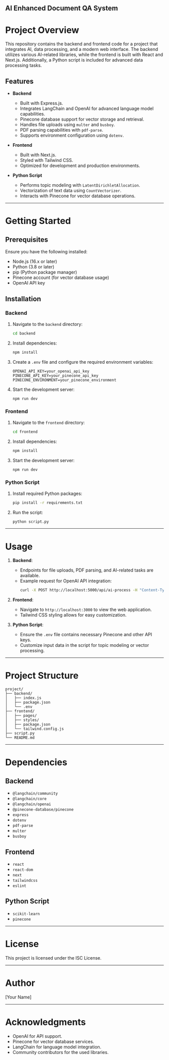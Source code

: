 ## AI Enhanced Document QA System

# Project Overview
This repository contains the backend and frontend code for a project that integrates AI, data processing, and a modern web interface. The backend utilizes various AI-related libraries, while the frontend is built with React and Next.js. Additionally, a Python script is included for advanced data processing tasks.

## Features
- **Backend**
  - Built with Express.js.
  - Integrates LangChain and OpenAI for advanced language model capabilities.
  - Pinecone database support for vector storage and retrieval.
  - Handles file uploads using `multer` and `busboy`.
  - PDF parsing capabilities with `pdf-parse`.
  - Supports environment configuration using `dotenv`.

- **Frontend**
  - Built with Next.js.
  - Styled with Tailwind CSS.
  - Optimized for development and production environments.

- **Python Script**
  - Performs topic modeling with `LatentDirichletAllocation`.
  - Vectorization of text data using `CountVectorizer`.
  - Interacts with Pinecone for vector database operations.

---

# Getting Started

## Prerequisites
Ensure you have the following installed:
- Node.js (16.x or later)
- Python (3.8 or later)
- pip (Python package manager)
- Pinecone account (for vector database usage)
- OpenAI API key

## Installation

### Backend
1. Navigate to the `backend` directory:
   ```bash
   cd backend
   ```
2. Install dependencies:
   ```bash
   npm install
   ```
3. Create a `.env` file and configure the required environment variables:
   ```env
   OPENAI_API_KEY=your_openai_api_key
   PINECONE_API_KEY=your_pinecone_api_key
   PINECONE_ENVIRONMENT=your_pinecone_environment
   ```
4. Start the development server:
   ```bash
   npm run dev
   ```

### Frontend
1. Navigate to the `frontend` directory:
   ```bash
   cd frontend
   ```
2. Install dependencies:
   ```bash
   npm install
   ```
3. Start the development server:
   ```bash
   npm run dev
   ```

### Python Script
1. Install required Python packages:
   ```bash
   pip install -r requirements.txt
   ```
2. Run the script:
   ```bash
   python script.py
   ```

---

# Usage

1. **Backend**:
   - Endpoints for file uploads, PDF parsing, and AI-related tasks are available.
   - Example request for OpenAI API integration:
     ```bash
     curl -X POST http://localhost:5000/api/ai-process -H "Content-Type: application/json" -d '{"prompt": "Your text here"}'
     ```

2. **Frontend**:
   - Navigate to `http://localhost:3000` to view the web application.
   - Tailwind CSS styling allows for easy customization.

3. **Python Script**:
   - Ensure the `.env` file contains necessary Pinecone and other API keys.
   - Customize input data in the script for topic modeling or vector processing.

---

# Project Structure

```
project/
├── backend/
│   ├── index.js
│   ├── package.json
│   └── .env
├── frontend/
│   ├── pages/
│   ├── styles/
│   ├── package.json
│   └── tailwind.config.js
├── script.py
└── README.md
```

---

# Dependencies

## Backend
- `@langchain/community`
- `@langchain/core`
- `@langchain/openai`
- `@pinecone-database/pinecone`
- `express`
- `dotenv`
- `pdf-parse`
- `multer`
- `busboy`

## Frontend
- `react`
- `react-dom`
- `next`
- `tailwindcss`
- `eslint`

## Python Script
- `scikit-learn`
- `pinecone`

---

# License
This project is licensed under the ISC License.

---

# Author
[Your Name]

---

# Acknowledgments
- OpenAI for API support.
- Pinecone for vector database services.
- LangChain for language model integration.
- Community contributors for the used libraries.

